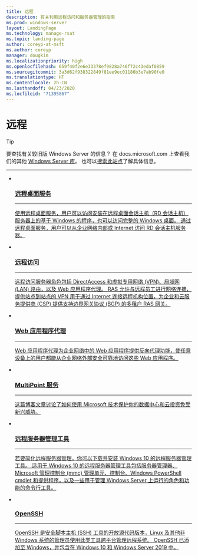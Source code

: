```yaml
---
title: 远程
description: 有关利用远程访问和服务器管理的指南
ms.prod: windows-server
layout: LandingPage
ms.technology: manage-rsat
ms.topic: landing-page
author: coreyp-at-msft
ms.author: coreyp
manager: dougkim
ms.localizationpriority: high
ms.openlocfilehash: 659f40f2e6e33378ef9828a746f72c43edaf0859
ms.sourcegitcommit: 3a3d62f938322849f81ee9ec01186b3e7ab90fe0
ms.translationtype: HT
ms.contentlocale: zh-CN
ms.lasthandoff: 04/23/2020
ms.locfileid: "71395867"
---
```

# <a name="remote"></a>远程

>[!TIP]
> 要查找有关较旧版 Windows Server 的信息？ 在 docs.microsoft.com 上查看我们的其他 [Windows Server 库](/previous-versions/windows/)。 也可以[搜索此站点](https://docs.microsoft.com/search/index?search=Windows+Server&dataSource=previousVersions)了解具体信息。


<hr />


<ul class="cardsI panelContent">
<li>
 <a href="remote-desktop-services/welcome-to-rds.md">
                            <div class="cardSize">
                                <div class="cardPadding">
                                    <div class="card">
                                        <div class="cardImageOuter">
                                            <div class="cardImage">
                                                <img src="../media/i-remote.svg" alt="" />
                                            </div>
                                        </div>
                                        <div class="cardText">
                                            <h3>远程桌面服务</h3><hr />
                                            <p>使用远程桌面服务，用户可以访问安装在远程桌面会话主机（RD 会话主机）服务器上的基于 Windows 的程序，也可以访问完整的 Windows 桌面。 通过远程桌面服务，用户可以从企业网络内部或 Internet 访问 RD 会话主机服务器。</p>
                                        </div>
                                    </div>
                                </div>
                            </div>
                          </a>
                        </li>
<li>
 <a href="remote-access/Remote-Access.md">
                            <div class="cardSize">
                                <div class="cardPadding">
                                    <div class="card">
                                        <div class="cardImageOuter">
                                            <div class="cardImage">
                                                <img src="../media/i-remote.svg" alt="" />
                                            </div>
                                        </div>
                                        <div class="cardText">
                                            <h3>远程访问</h3><hr />
                                            <p>远程访问服务器角色包括 DirectAccess 和虚拟专用网络 (VPN)、局域网 (LAN) 路由，以及 Web 应用程序代理。 RAS 允许与远程员工进行网络连接，提供站点到站点的 VPN 用于通过 Internet 连接远程机构位置，为企业和云服务提供商 (CSP) 提供支持边界网关协议 (BGP) 的多租户 RAS 网关。</p>
                                        </div>
                                    </div>
                                </div>
                            </div>
                          </a>
                        </li><li>
 <a href="remote-access/web-application-proxy/web-application-proxy-windows-server.md">
                            <div class="cardSize">
                                <div class="cardPadding">
                                    <div class="card">
                                        <div class="cardImageOuter">
                                            <div class="cardImage">
                                                <img src="../media/i-remote.svg" alt="" />
                                            </div>
                                        </div>
                                        <div class="cardText">
                                            <h3>Web 应用程序代理</h3><hr />
                                            <p>Web 应用程序代理为企业网络中的 Web 应用程序提供反向代理功能，使任意设备上的用户都能从企业网络外部安全可靠地访问这些 Web 应用程序。</p>
                                        </div>
                                    </div>
                                </div>
                            </div>
                          </a>
                        </li><li>
 <a href="multipoint-services/multipoint-services.md">
                            <div class="cardSize">
                                <div class="cardPadding">
                                    <div class="card">
                                        <div class="cardImageOuter">
                                            <div class="cardImage">
                                                <img src="../media/i-remote.svg" alt="" />
                                            </div>
                                        </div>
                                        <div class="cardText">
                                            <h3>MultiPoint 服务</h3><hr />
                                            <p>这篇博客文章讨论了如何使用 Microsoft 技术保护你的数据中心和云投资免受新兴威胁。  </p>
                                        </div>
                                    </div>
                                </div>
                            </div>
                          </a>
                        </li><li>
 <a href="https://technet.microsoft.com/library/mt126174.aspx">
                            <div class="cardSize">
                                <div class="cardPadding">
                                    <div class="card">
                                        <div class="cardImageOuter">
                                            <div class="cardImage">
                                                <img src="../media/i-remote.svg" alt="" />
                                            </div>
                                        </div>
                                        <div class="cardText">
                                            <h3>远程服务器管理工具</h3><hr />
                                            <p>若要简化远程服务器管理，你可以下载并安装 Windows 10 的远程服务器管理工具。 适用于 Windows 10 的远程服务器管理工具包括服务器管理器、Microsoft 管理控制台 (mmc) 管理单元、控制台、Windows PowerShell cmdlet 和提供程序，以及一些用于管理 Windows Server 上运行的角色和功能的命令行工具。 </p>
                                        </div>
                                    </div>
                                </div>
                            </div>
                          </a>
                        </li><li>
 <a href="../administration/OpenSSH/OpenSSH_Overview.md">
                            <div class="cardSize">
                                <div class="cardPadding">
                                    <div class="card">
                                        <div class="cardImageOuter">
                                            <div class="cardImage">
                                                <img src="../media/i-remote.svg" alt="" />
                                            </div>
                                        </div>
                                        <div class="cardText">
                                            <h3>OpenSSH</h3><hr />
                                            <p>OpenSSH 是安全脚本主机 (SSH) 工具的开放源代码版本，Linux 及其他非 Windows 系统的管理员使用此类工具跨平台管理远程系统。 OpenSSH 已添加至 Windows，并包含在 Windows 10 和 Windows Server 2019 中。  </p>
                                        </div>
                                    </div>
                                </div>
                            </div>
                          </a>
                        </li>
</ul>
 
